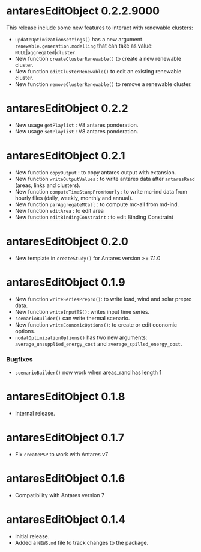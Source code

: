 # antaresEditObject 0.2.2.9000

This release include some new features to interact with renewable clusters:

* `updateOptimizationSettings()` has a new argument `renewable.generation.modelling` that can take as value: `NULL`|`aggregated`|`cluster`.
* New function `createClusterRenewable()` to create a new renewable cluster.
* New function `editClusterRenewable()` to edit an existing renewable cluster.
* New function `removeClusterRenewable()` to remove a renewable cluster.


# antaresEditObject 0.2.2

* New usage `getPlaylist` : V8 antares ponderation.
* New usage `setPlaylist` : V8 antares ponderation.


# antaresEditObject 0.2.1

* New function `copyOutput` : to copy antares output with extansion.
* New function `writeOutputValues` : to write antares data after `antaresRead` (areas, links and clusters).
* New function `computeTimeStampFromHourly` : to write mc-ind data from hourly files (daily, weekly, monthly and annual).
* New function `parAggregateMCall` : to compute mc-all from md-ind. 
* New function `editArea` : to edit area
* New function `editBindingConstraint` : to edit Binding Constraint


# antaresEditObject 0.2.0

* New template in `createStudy()` for Antares version >= 7.1.0



# antaresEditObject 0.1.9

* New function `writeSeriesPrepro()`: to write load, wind and solar prepro data.
* New function `writeInputTS()`: writes input time series.
* `scenarioBuilder()` can write thermal scenario.
* New function `writeEconomicOptions()`: to create or edit economic options.
* `nodalOptimizationOptions()` has two new arguments: `average_unsupplied_energy_cost` and `average_spilled_energy_cost`.


### Bugfixes

* `scenarioBuilder()` now work when areas_rand has length 1



# antaresEditObject 0.1.8

* Internal release.


# antaresEditObject 0.1.7

* Fix `createPSP` to work with Antares v7



# antaresEditObject 0.1.6

* Compatibility with Antares version 7


# antaresEditObject 0.1.4

* Initial release.
* Added a `NEWS.md` file to track changes to the package.
